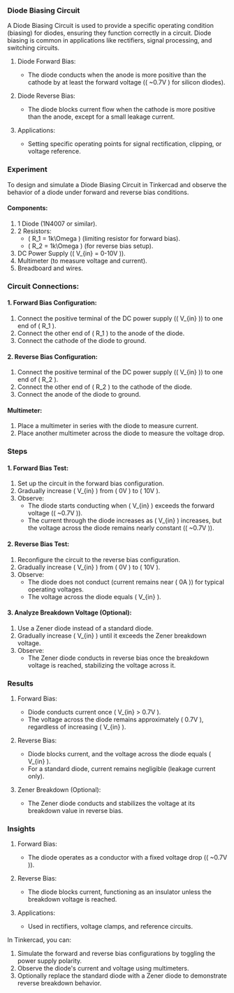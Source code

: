 ### Diode Biasing Circuit

A Diode Biasing Circuit is used to provide a specific operating condition (biasing) for diodes, ensuring they function correctly in a circuit. Diode biasing is common in applications like rectifiers, signal processing, and switching circuits.

1. Diode Forward Bias:
   - The diode conducts when the anode is more positive than the cathode by at least the forward voltage (\( ~0.7V \) for silicon diodes).

2. Diode Reverse Bias:
   - The diode blocks current flow when the cathode is more positive than the anode, except for a small leakage current.

3. Applications:
   - Setting specific operating points for signal rectification, clipping, or voltage reference.

### Experiment

To design and simulate a Diode Biasing Circuit in Tinkercad and observe the behavior of a diode under forward and reverse bias conditions.

#### Components:

1. 1 Diode (1N4007 or similar).
2. 2 Resistors:
   - \( R_1 = 1k\Omega \) (limiting resistor for forward bias).
   - \( R_2 = 1k\Omega \) (for reverse bias setup).
3. DC Power Supply (\( V_{in} = 0-10V \)).
4. Multimeter (to measure voltage and current).
5. Breadboard and wires.

### Circuit Connections:

#### 1. Forward Bias Configuration:

1. Connect the positive terminal of the DC power supply (\( V_{in} \)) to one end of \( R_1 \).
2. Connect the other end of \( R_1 \) to the anode of the diode.
3. Connect the cathode of the diode to ground.

#### 2. Reverse Bias Configuration:

1. Connect the positive terminal of the DC power supply (\( V_{in} \)) to one end of \( R_2 \).
2. Connect the other end of \( R_2 \) to the cathode of the diode.
3. Connect the anode of the diode to ground.

#### Multimeter:

1. Place a multimeter in series with the diode to measure current.
2. Place another multimeter across the diode to measure the voltage drop.

### Steps

#### 1. Forward Bias Test:

1. Set up the circuit in the forward bias configuration.
2. Gradually increase \( V_{in} \) from \( 0V \) to \( 10V \).
3. Observe:
   - The diode starts conducting when \( V_{in} \) exceeds the forward voltage (\( ~0.7V \)).
   - The current through the diode increases as \( V_{in} \) increases, but the voltage across the diode remains nearly constant (\( ~0.7V \)).

#### 2. Reverse Bias Test:

1. Reconfigure the circuit to the reverse bias configuration.
2. Gradually increase \( V_{in} \) from \( 0V \) to \( 10V \).
3. Observe:
   - The diode does not conduct (current remains near \( 0A \)) for typical operating voltages.
   - The voltage across the diode equals \( V_{in} \).

#### 3. Analyze Breakdown Voltage (Optional):

1. Use a Zener diode instead of a standard diode.
2. Gradually increase \( V_{in} \) until it exceeds the Zener breakdown voltage.
3. Observe:
   - The Zener diode conducts in reverse bias once the breakdown voltage is reached, stabilizing the voltage across it.

### Results

1. Forward Bias:
   - Diode conducts current once \( V_{in} > 0.7V \).
   - The voltage across the diode remains approximately \( 0.7V \), regardless of increasing \( V_{in} \).

2. Reverse Bias:
   - Diode blocks current, and the voltage across the diode equals \( V_{in} \).
   - For a standard diode, current remains negligible (leakage current only).

3. Zener Breakdown (Optional):
   - The Zener diode conducts and stabilizes the voltage at its breakdown value in reverse bias.

### Insights

1. Forward Bias:
   - The diode operates as a conductor with a fixed voltage drop (\( ~0.7V \)).

2. Reverse Bias:
   - The diode blocks current, functioning as an insulator unless the breakdown voltage is reached.

3. Applications:
   - Used in rectifiers, voltage clamps, and reference circuits.

In Tinkercad, you can:
1. Simulate the forward and reverse bias configurations by toggling the power supply polarity.
2. Observe the diode's current and voltage using multimeters.
3. Optionally replace the standard diode with a Zener diode to demonstrate reverse breakdown behavior.
